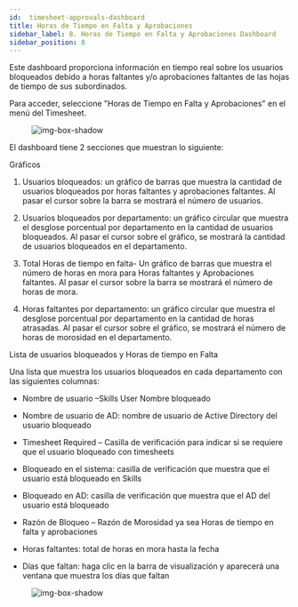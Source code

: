 ```yaml
---
id:  timesheet-approvals-dashboard
title: Horas de Tiempo en Falta y Aprobaciones
sidebar_label: 8. Horas de Tiempo en Falta y Aprobaciones Dashboard
sidebar_position: 8
---
```



Este dashboard proporciona información en tiempo real sobre los usuarios bloqueados debido a horas faltantes y/o aprobaciones faltantes de las hojas de tiempo de sus subordinados.

Para acceder, seleccione "Horas de Tiempo en Falta y Aprobaciones" en el menú del  Timesheet.

<figure>

![img-box-shadow](/img/university/dashboards/missing-timesheets-dashboard/university-missing-timesheets-1.png)
<figcaption></figcaption>
</figure>

El dashboard tiene 2 secciones que muestran lo siguiente:

Gráficos


1. Usuarios bloqueados: un gráfico de barras que muestra la cantidad de usuarios bloqueados por horas faltantes y aprobaciones faltantes. Al pasar el cursor sobre la barra se mostrará el número de usuarios.

2. Usuarios bloqueados por departamento: un gráfico circular que muestra el desglose porcentual por departamento en la cantidad de usuarios bloqueados. Al pasar el cursor sobre el gráfico, se mostrará la cantidad de usuarios bloqueados en el departamento.

3. Total Horas de tiempo en falta- Un gráfico de barras que muestra el número de horas en mora para Horas faltantes y Aprobaciones faltantes. Al pasar el cursor sobre la barra se mostrará el número de horas de mora.

4. Horas faltantes por departamento: un gráfico circular que muestra el desglose porcentual por departamento en la cantidad de horas atrasadas. Al pasar el cursor sobre el gráfico, se mostrará el número de horas de morosidad en el departamento.

Lista de usuarios bloqueados y Horas de tiempo en Falta


Una lista que muestra los usuarios bloqueados en cada departamento con las siguientes columnas:


- Nombre de usuario –Skills User Nombre bloqueado

- Nombre de usuario de AD: nombre de usuario de Active Directory del usuario bloqueado

- Timesheet Required – Casilla de verificación para indicar si se requiere que el usuario bloqueado con timesheets

- Bloqueado en el sistema: casilla de verificación que muestra que el usuario está bloqueado en Skills

- Bloqueado en AD: casilla de verificación que muestra que el AD del usuario está bloqueado

- Razón de Bloqueo – Razón de Morosidad ya sea  Horas de tiempo en falta y aprobaciones

- Horas faltantes: total de horas en mora hasta la fecha

- Días que faltan: haga clic en la barra de visualización y aparecerá una ventana que muestra los días que faltan

<figure>

![img-box-shadow](/img/university/dashboards/missing-timesheets-dashboard/university-missing-timesheets-2.png)
<figcaption></figcaption>
</figure> 

